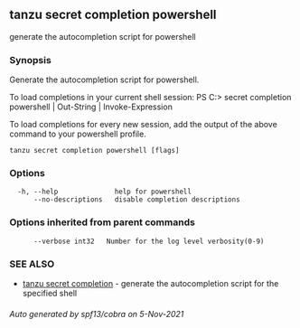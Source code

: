 ## tanzu secret completion powershell

generate the autocompletion script for powershell

### Synopsis


Generate the autocompletion script for powershell.

To load completions in your current shell session:
PS C:\> secret completion powershell | Out-String | Invoke-Expression

To load completions for every new session, add the output of the above command
to your powershell profile.


```
tanzu secret completion powershell [flags]
```

### Options

```
  -h, --help              help for powershell
      --no-descriptions   disable completion descriptions
```

### Options inherited from parent commands

```
      --verbose int32   Number for the log level verbosity(0-9)
```

### SEE ALSO

* [tanzu secret completion](tanzu_secret_completion.md)	 - generate the autocompletion script for the specified shell

###### Auto generated by spf13/cobra on 5-Nov-2021

